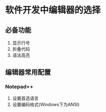 # 软件开发中编辑器的选择

## 必备功能
1. 显示行号
2. 折叠代码
3. 语法高亮


## 编辑器常用配置

### Notepad++
1. 设置首选语言
2. 设置编码格式(Windows下为ANSI)
